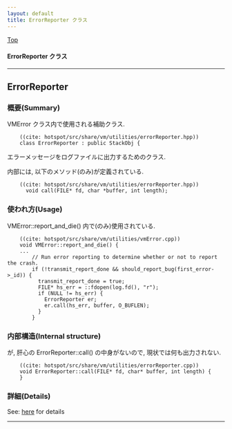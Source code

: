 ```yaml
---
layout: default
title: ErrorReporter クラス 
---
```

[Top](../index.html)

#### ErrorReporter クラス 



---
## <a name="no1BD6X4Ao" id="no1BD6X4Ao">ErrorReporter</a>

### 概要(Summary)
VMError クラス内で使用される補助クラス.


```
    ((cite: hotspot/src/share/vm/utilities/errorReporter.hpp))
    class ErrorReporter : public StackObj {
```

エラーメッセージをログファイルに出力するためのクラス.

内部には, 以下のメソッド(のみ)が定義されている.


```
    ((cite: hotspot/src/share/vm/utilities/errorReporter.hpp))
      void call(FILE* fd, char *buffer, int length);
```

### 使われ方(Usage)
VMError::report_and_die() 内で(のみ)使用されている.


```
    ((cite: hotspot/src/share/vm/utilities/vmError.cpp))
    void VMError::report_and_die() {
    ...
        // Run error reporting to determine whether or not to report the crash.
        if (!transmit_report_done && should_report_bug(first_error->_id)) {
          transmit_report_done = true;
          FILE* hs_err = ::fdopen(log.fd(), "r");
          if (NULL != hs_err) {
            ErrorReporter er;
            er.call(hs_err, buffer, O_BUFLEN);
          }
        }
```

### 内部構造(Internal structure)
が, 肝心の ErrorReporter::call() の中身がないので, 現状では何も出力されない.


```
    ((cite: hotspot/src/share/vm/utilities/errorReporter.cpp))
    void ErrorReporter::call(FILE* fd, char* buffer, int length) {
    }
```




### 詳細(Details)
See: [here](../doxygen/classErrorReporter.html) for details

---
